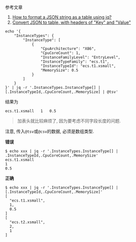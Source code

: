 参考文章

1. [How to format a JSON string as a table using jq?](https://stackoverflow.com/questions/39139107/how-to-format-a-json-string-as-a-table-using-jq)
2. [Convert JSON to table, with headers of "Key" and "Value"](https://unix.stackexchange.com/questions/701158/convert-json-to-table-with-headers-of-key-and-value)

```
echo '{
	"InstanceTypes": {
		"InstanceType": [
			{
				"CpuArchitecture": "X86",
				"CpuCoreCount": 1,
				"InstanceFamilyLevel": "EntryLevel",
				"InstanceTypeFamily": "ecs.t1",
				"InstanceTypeId": "ecs.t1.xsmall",
				"MemorySize": 0.5
			}
        ]
    }
}' | jq -r '.InstanceTypes.InstanceType[] | [.InstanceTypeId,.CpuCoreCount,.MemorySize] | @tsv'
```

结果为

```
ecs.t1.xsmall	1	0.5
```

> 加表头就比较麻烦了, 因为要考虑不同字段长度的问题.

注意, 传入`@tsv`或`@csv`的数据, 必须是数组类型.

**错误**

```console
$ echo xxx | jq -r '.InstanceTypes.InstanceType[] | .InstanceTypeId,.CpuCoreCount,.MemorySize'
ecs.t1.xsmall
1
0.5
```

**正确**

```console
$ echo xxx | jq -r '.InstanceTypes.InstanceType[] | [.InstanceTypeId,.CpuCoreCount,.MemorySize]'
[
  "ecs.t1.xsmall",
  1,
  0.5
]
[
  "ecs.t2.xsmall",
  2,
  1
]
```
